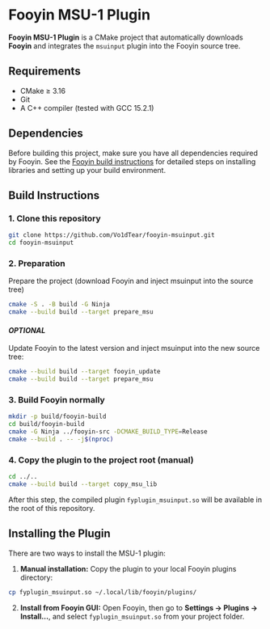 # Fooyin MSU-1 Plugin

**Fooyin MSU-1 Plugin** is a CMake project that automatically downloads **Fooyin** and integrates the `msuinput` plugin into the Fooyin source tree.

## Requirements

* CMake ≥ 3.16
* Git
* A C++ compiler (tested with GCC 15.2.1)

## Dependencies

Before building this project, make sure you have all dependencies required by Fooyin.
See the [Fooyin build instructions](https://github.com/fooyin/fooyin/blob/master/BUILD.md) for detailed steps on installing libraries and setting up your build environment.



## Build Instructions


### 1. Clone this repository

```bash
git clone https://github.com/Vo1dTear/fooyin-msuinput.git
cd fooyin-msuinput
```


### 2. Preparation

Prepare the project (download Fooyin and inject msuinput into the source tree)

```bash
cmake -S . -B build -G Ninja
cmake --build build --target prepare_msu
```

#### _OPTIONAL_

Update Fooyin to the latest version and inject msuinput into the new source tree:

```bash
cmake --build build --target fooyin_update
cmake --build build --target prepare_msu
```


### 3. Build Fooyin normally

```bash
mkdir -p build/fooyin-build
cd build/fooyin-build
cmake -G Ninja ../fooyin-src -DCMAKE_BUILD_TYPE=Release
cmake --build . -- -j$(nproc)
```


### 4. Copy the plugin to the project root (manual)

```bash
cd ../..
cmake --build build --target copy_msu_lib
```

After this step, the compiled plugin `fyplugin_msuinput.so` will be available in the root of this repository.


## Installing the Plugin

There are two ways to install the MSU-1 plugin:

1. **Manual installation:**
   Copy the plugin to your local Fooyin plugins directory:

```bash
cp fyplugin_msuinput.so ~/.local/lib/fooyin/plugins/
```

2. **Install from Fooyin GUI:**
   Open Fooyin, then go to **Settings → Plugins → Install...**, and select `fyplugin_msuinput.so` from your project folder.
